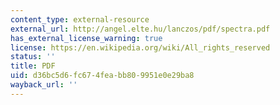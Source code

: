 ```yaml
---
content_type: external-resource
external_url: http://angel.elte.hu/lanczos/pdf/spectra.pdf
has_external_license_warning: true
license: https://en.wikipedia.org/wiki/All_rights_reserved
status: ''
title: PDF
uid: d36bc5d6-fc67-4fea-bb80-9951e0e29ba8
wayback_url: ''
---
```

